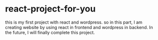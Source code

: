 # react-project-for-you
this is my first project with react and wordpress.
so in this part, I am creating website by using react in frontend and wordpress in backend.
In the future, I will finally complete this project.

